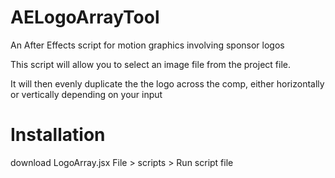 # AELogoArrayTool
An After Effects script for motion graphics involving sponsor logos 

This script will allow you to select an image file from the project file. 

It will then evenly duplicate the the logo across the comp, either horizontally or vertically depending on your input 

# Installation 
download LogoArray.jsx 
File > scripts > Run script file 

